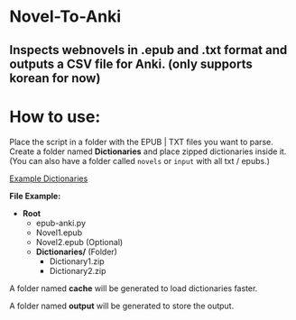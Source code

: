 


# Novel-To-Anki
Inspects webnovels in .epub and .txt format and outputs a CSV file for Anki.
(only supports korean for now)
---

# How to use:
Place the script in a folder with the EPUB | TXT files you want to parse. Create a folder named **Dictionaries** and place zipped dictionaries inside it.
(You can also have a folder called `novels` or `input` with all txt / epubs.)

[Example Dictionaries](https://github.com/Lyroxide/yomitan-ko-dic/releases)

**File Example:**

-   **Root**
    -   epub-anki.py
    -   Novel1.epub
    -   Novel2.epub (Optional)
    -   **Dictionaries/** (Folder)
        -   Dictionary1.zip
        -   Dictionary2.zip

A folder named **cache** will be generated to load dictionaries faster.

A folder named **output** will be generated to store the output.

